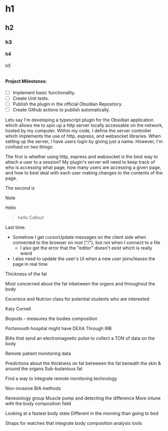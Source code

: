 # h1
## h2
### h3
#### h4
###### h5
#### Project Milestones:
- [ ] Implement basic functionality.
- [ ] Create Unit tests.
- [ ] Publish the plugin in the official Obsidian Repository.
- [ ] Create Github actions to publish automatically.

Lets say I'm developing a typescript plugin for the Obsidian application which allows me to spin up a http server locally accessable on the network, hosted by my computer. Within my code, I define the server controller which implements the use of http, express, and websocket libraries. When setting up the server, I have users login by giving just a name. However, I'm confued on two things:

The first is whether using http, express and websocket is the best way to attach a user to a session? My plugin's server will need to keep track of who is accessing what page, how many users are accessing a given  page, and how to best deal with each user making changes to the contents of the page.

The second is

>[!note]
>Hello

   >hello Callout

Last time:
- Somehow I get cursorUpdate messages on the client side when connected to the browser on root ("/"), but not when I connect to a file
	- I also get the error that the "editor" doesn't exist which is really wierd
- I also need to update the user's UI when a new user joins/leaves the page in real time


Thickness of the fat

Most concerned about the fat inbetween the organs and throughout the body

Excersice and Nutrion class for potential students who are interested

Katy Cornell

Biopods - measures the bodies composition

Portsmouth hospital might have DEXA
	Through IRB

BIAs that send an electromagnetic pulse to collect a TON of data on the body

Remote patient monitoring data

Predictions about the thickness on fat betweeen the fat beneath the skin & around the organs
	Sub-butanious fat

Find a way to integrate remote monitoring technology

Non-invasive BIA methods


Kenesiology group
	Muscle pump and detecting the difference
	More intune with the body composition field

Looking at a fastest body state
	Different in the morning than going to bed

Straps for watches that integrate body composition analysis tools